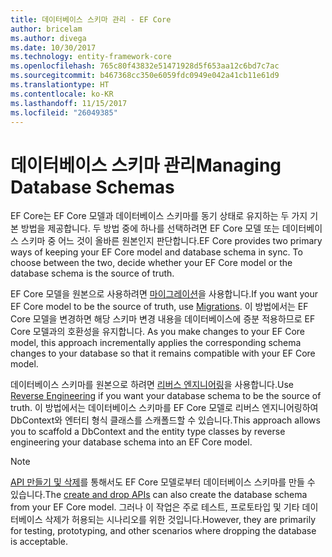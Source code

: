 ```yaml
---
title: 데이터베이스 스키마 관리 - EF Core
author: bricelam
ms.author: divega
ms.date: 10/30/2017
ms.technology: entity-framework-core
ms.openlocfilehash: 765c80f43832e51471928d5f653aa12c6bd7c7ac
ms.sourcegitcommit: b467368cc350e6059fdc0949e042a41cb11e61d9
ms.translationtype: HT
ms.contentlocale: ko-KR
ms.lasthandoff: 11/15/2017
ms.locfileid: "26049385"
---
```

# <a name="managing-database-schemas"></a><span data-ttu-id="f7c45-102">데이터베이스 스키마 관리</span><span class="sxs-lookup"><span data-stu-id="f7c45-102">Managing Database Schemas</span></span>
<span data-ttu-id="f7c45-103">EF Core는 EF Core 모델과 데이터베이스 스키마를 동기 상태로 유지하는 두 가지 기본 방법을 제공합니다. 두 방법 중에 하나를 선택하려면 EF Core 모델 또는 데이터베이스 스키마 중 어느 것이 올바른 원본인지 판단합니다.</span><span class="sxs-lookup"><span data-stu-id="f7c45-103">EF Core provides two primary ways of keeping your EF Core model and database schema in sync. To choose between the two, decide whether your EF Core model or the database schema is the source of truth.</span></span>

<span data-ttu-id="f7c45-104">EF Core 모델을 원본으로 사용하려면 [마이그레이션][1]을 사용합니다.</span><span class="sxs-lookup"><span data-stu-id="f7c45-104">If you want your EF Core model to be the source of truth, use [Migrations][1].</span></span> <span data-ttu-id="f7c45-105">이 방법에서는 EF Core 모델을 변경하면 해당 스키마 변경 내용을 데이터베이스에 증분 적용하므로 EF Core 모델과의 호환성을 유지합니다. </span><span class="sxs-lookup"><span data-stu-id="f7c45-105">As you make changes to your EF Core model, this approach incrementally applies the corresponding schema changes to your database so that it remains compatible with your EF Core model.</span></span>

<span data-ttu-id="f7c45-106">데이터베이스 스키마를 원본으로 하려면 [리버스 엔지니어링][2]을 사용합니다.</span><span class="sxs-lookup"><span data-stu-id="f7c45-106">Use [Reverse Engineering][2] if you want your database schema to be the source of truth.</span></span> <span data-ttu-id="f7c45-107">이 방법에서는 데이터베이스 스키마를 EF Core 모델로 리버스 엔지니어링하여 DbContext와 엔터티 형식 클래스를 스캐폴드할 수 있습니다.</span><span class="sxs-lookup"><span data-stu-id="f7c45-107">This approach allows you to scaffold a DbContext and the entity type classes by reverse engineering your database schema into an EF Core model.</span></span>

> [!NOTE]
> <span data-ttu-id="f7c45-108">[API 만들기 및 삭제][3]를 통해서도 EF Core 모델로부터 데이터베이스 스키마를 만들 수 있습니다.</span><span class="sxs-lookup"><span data-stu-id="f7c45-108">The [create and drop APIs][3] can also create the database schema from your EF Core model.</span></span> <span data-ttu-id="f7c45-109">그러나 이 작업은 주로 테스트, 프로토타입 및 기타 데이터베이스 삭제가 허용되는 시나리오를 위한 것입니다.</span><span class="sxs-lookup"><span data-stu-id="f7c45-109">However, they are primarily for testing, prototyping, and other scenarios where dropping the database is acceptable.</span></span>


  [1]: migrations/index.md
  [2]: scaffolding.md
  [3]: ensure-created.md
